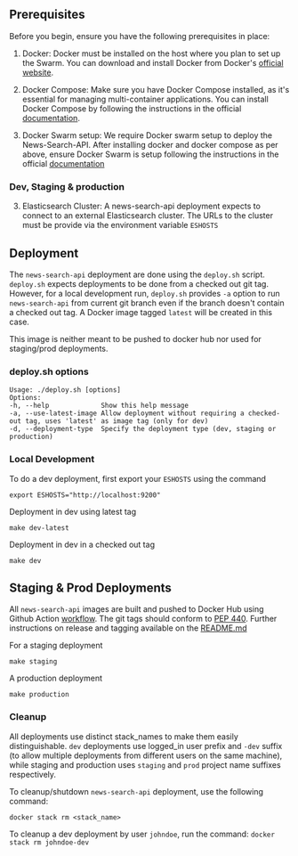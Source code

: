 ## Prerequisites

Before you begin, ensure you have the following prerequisites in place:

1. Docker: Docker must be installed on the host where you plan to set up the Swarm. You can download and install Docker from Docker's [official website](https://docs.docker.com/engine/install/ubuntu/#install-from-a-package).

2. Docker Compose: Make sure you have Docker Compose installed, as it's essential for managing multi-container applications. You can install Docker Compose by following the instructions in the official [documentation](https://docs.docker.com/compose/install/).

3. Docker Swarm setup: We require Docker swarm setup to deploy the News-Search-API. After installing docker and docker compose as per above, ensure Docker Swarm is setup following the instructions in the official [documentation](https://docs.docker.com/engine/swarm/)


### Dev, Staging & production

3. Elasticsearch Cluster: A news-search-api deployment expects to connect to an external Elasticsearch cluster. The URLs to the cluster must be provide via the environment variable `ESHOSTS`


## Deployment

The `news-search-api` deployment are done using the `deploy.sh` script. `deploy.sh` expects deployments to be done from a checked out git tag. However, for a local development run, `deploy.sh` provides `-a` option to run `news-search-api` from current git branch even if the branch doesn't contain a checked out tag. A Docker image tagged `latest` will be created in this case.

This image is neither meant to be pushed to docker hub nor used for staging/prod deployments.

### deploy.sh options

```
Usage: ./deploy.sh [options]
Options:
-h, --help             Show this help message
-a, --use-latest-image Allow deployment without requiring a checked-out tag, uses 'latest' as image tag (only for dev)
-d, --deployment-type  Specify the deployment type (dev, staging or production)

```

### Local Development

To do a dev deployment, first export your `ESHOSTS` using the command

`export ESHOSTS="http://localhost:9200"`

Deployment in dev using latest tag

```
make dev-latest
```

Deployment in dev in a checked out tag

```
make dev
```

## Staging & Prod Deployments

All `news-search-api` images are built and pushed to Docker Hub using Github Action [workflow](../.github/workflows/docker-release.yml). The git tags should conform to [PEP 440](https://peps.python.org/pep-0440/). Further instructions on release and tagging available on the [README.md](../README.md)


For a staging deployment
```
make staging
```

A production deployment
```
make production
```

### Cleanup

All deployments use distinct stack_names to make them easily distinguishable. `dev` deployments use logged_in user prefix and `-dev` suffix (to allow multiple deployments from different users on the same machine), while staging and production uses `staging` and `prod` project name suffixes respectively.

To cleanup/shutdown `news-search-api` deployment, use the following command:

```docker stack rm <stack_name>```

To cleanup a dev deployment by user `johndoe`, run the command:
```docker stack rm johndoe-dev```
